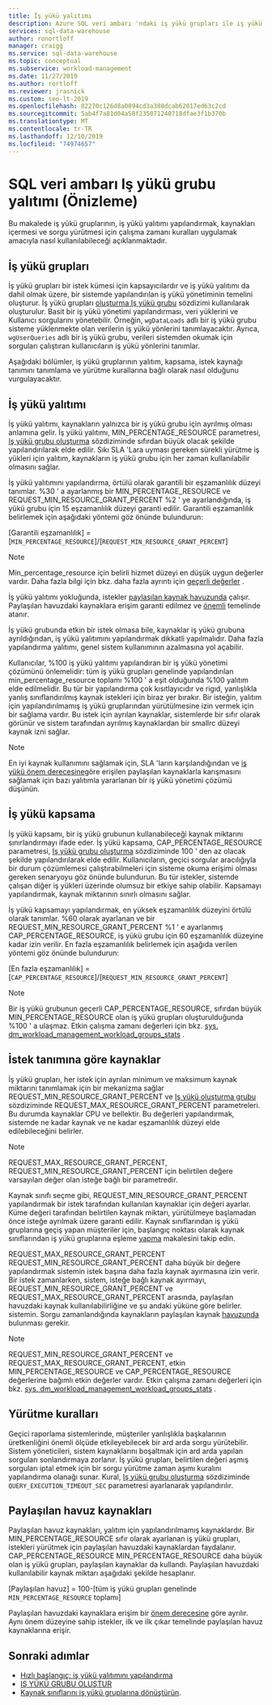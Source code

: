 ```yaml
---
title: İş yükü yalıtımı
description: Azure SQL veri ambarı 'ndaki iş yükü grupları ile iş yükü yalıtımı ayarlama Kılavuzu.
services: sql-data-warehouse
author: ronortloff
manager: craigg
ms.service: sql-data-warehouse
ms.topic: conceptual
ms.subservice: workload-management
ms.date: 11/27/2019
ms.author: rortloff
ms.reviewer: jrasnick
ms.custom: seo-lt-2019
ms.openlocfilehash: 82270c126d8a0894cd3a388dcab62017ed63c2cd
ms.sourcegitcommit: 5ab4f7a81d04a58f235071240718dfae3f1b370b
ms.translationtype: MT
ms.contentlocale: tr-TR
ms.lasthandoff: 12/10/2019
ms.locfileid: "74974657"
---
```

# <a name="sql-data-warehouse-workload-group-isolation-preview"></a>SQL veri ambarı Iş yükü grubu yalıtımı (Önizleme)

Bu makalede iş yükü gruplarının, iş yükü yalıtımı yapılandırmak, kaynakları içermesi ve sorgu yürütmesi için çalışma zamanı kuralları uygulamak amacıyla nasıl kullanılabileceği açıklanmaktadır.

## <a name="workload-groups"></a>İş yükü grupları

İş yükü grupları bir istek kümesi için kapsayıcılardır ve iş yükü yalıtımı da dahil olmak üzere, bir sistemde yapılandırılan iş yükü yönetiminin temelini oluşturur.  İş yükü grupları [oluşturma Iş yükü grubu](/sql/t-sql/statements/create-workload-group-transact-sql?view=azure-sqldw-latest) sözdizimi kullanılarak oluşturulur.  Basit bir iş yükü yönetimi yapılandırması, veri yüklerini ve Kullanıcı sorgularını yönetebilir.  Örneğin, `wgDataLoads` adlı bir iş yükü grubu sisteme yüklenmekte olan verilerin iş yükü yönlerini tanımlayacaktır. Ayrıca, `wgUserQueries` adlı bir iş yükü grubu, verileri sistemden okumak için sorguları çalıştıran kullanıcıların iş yükü yönlerini tanımlar.

Aşağıdaki bölümler, iş yükü gruplarının yalıtım, kapsama, istek kaynağı tanımını tanımlama ve yürütme kurallarına bağlı olarak nasıl olduğunu vurgulayacaktır.

## <a name="workload-isolation"></a>İş yükü yalıtımı

İş yükü yalıtımı, kaynakların yalnızca bir iş yükü grubu için ayrılmış olması anlamına gelir.  İş yükü yalıtımı, MIN_PERCENTAGE_RESOURCE parametresi, [Iş yükü grubu oluşturma](/sql/t-sql/statements/create-workload-group-transact-sql?view=azure-sqldw-latest) sözdiziminde sıfırdan büyük olacak şekilde yapılandırılarak elde edilir.  Sıkı SLA 'Lara uyması gereken sürekli yürütme iş yükleri için yalıtım, kaynakların iş yükü grubu için her zaman kullanılabilir olmasını sağlar. 

İş yükü yalıtımını yapılandırma, örtülü olarak garantili bir eşzamanlılık düzeyi tanımlar.  %30 ' a ayarlanmış bir MIN_PERCENTAGE_RESOURCE ve REQUEST_MIN_RESOURCE_GRANT_PERCENT %2 ' ye ayarlandığında, iş yükü grubu için 15 eşzamanlılık düzeyi garanti edilir.  Garantili eşzamanlılık belirlemek için aşağıdaki yöntemi göz önünde bulundurun:

[Garantili eşzamanlılık] = [`MIN_PERCENTAGE_RESOURCE`]/[`REQUEST_MIN_RESOURCE_GRANT_PERCENT`]

> [!NOTE] 
> Min_percentage_resource için belirli hizmet düzeyi en düşük uygun değerler vardır.  Daha fazla bilgi için bkz. daha fazla ayrıntı için [geçerli değerler](https://review.docs.microsoft.com/sql/t-sql/statements/create-workload-group-transact-sql?view=azure-sqldw-latest#effective-values) .

İş yükü yalıtımı yokluğunda, istekler [paylaşılan kaynak havuzunda](#shared-pool-resources) çalışır.  Paylaşılan havuzdaki kaynaklara erişim garanti edilmez ve [önemli](sql-data-warehouse-workload-importance.md) temelinde atanır.

İş yükü grubunda etkin bir istek olmasa bile, kaynaklar iş yükü grubuna ayrıldığından, iş yükü yalıtımını yapılandırmak dikkatli yapılmalıdır.  Daha fazla yapılandırma yalıtımı, genel sistem kullanımının azalmasına yol açabilir.

Kullanıcılar, %100 iş yükü yalıtımı yapılandıran bir iş yükü yönetimi çözümünü önlemelidir: tüm iş yükü grupları genelinde yapılandırılan min_percentage_resource toplamı %100 ' a eşit olduğunda %100 yalıtım elde edilmelidir.  Bu tür bir yapılandırma çok kısıtlayıcıdır ve rigıd, yanlışlıkla yanlış sınıflandırılmış kaynak istekleri için biraz yer bırakır.  Bir isteğin, yalıtım için yapılandırılmamış iş yükü gruplarından yürütülmesine izin vermek için bir sağlama vardır.  Bu istek için ayrılan kaynaklar, sistemlerde bir sıfır olarak görünür ve sistem tarafından ayrılmış kaynaklardan bir smallrc düzeyi kaynak izni sağlar.

> [!NOTE] 
> En iyi kaynak kullanımını sağlamak için, SLA 'ların karşılandığından ve [iş yükü önem derecesine](sql-data-warehouse-workload-importance.md)göre erişilen paylaşılan kaynaklarla karışmasını sağlamak için bazı yalıtımla yararlanan bir iş yükü yönetimi çözümü düşünün.

## <a name="workload-containment"></a>İş yükü kapsama

İş yükü kapsamı, bir iş yükü grubunun kullanabileceği kaynak miktarını sınırlandırmayı ifade eder.  İş yükü kapsama, CAP_PERCENTAGE_RESOURCE parametresi, [Iş yükü grubu oluşturma](/sql/t-sql/statements/create-workload-group-transact-sql?view=azure-sqldw-latest) sözdiziminde 100 ' den az olacak şekilde yapılandırılarak elde edilir.  Kullanıcıların, geçici sorgular aracılığıyla bir durum çözümlemesi çalıştırabilmeleri için sisteme okuma erişimi olması gereken senaryoyu göz önünde bulundurun.  Bu tür istekler, sistemde çalışan diğer iş yükleri üzerinde olumsuz bir etkiye sahip olabilir.  Kapsamayı yapılandırmak, kaynak miktarının sınırlı olmasını sağlar.

İş yükü kapsamayı yapılandırmak, en yüksek eşzamanlılık düzeyini örtülü olarak tanımlar.  %60 olarak ayarlanan ve bir REQUEST_MIN_RESOURCE_GRANT_PERCENT %1 ' e ayarlanmış CAP_PERCENTAGE_RESOURCE, iş yükü grubu için 60 eşzamanlılık düzeyine kadar izin verilir.  En fazla eşzamanlılık belirlemek için aşağıda verilen yöntemi göz önünde bulundurun:

[En fazla eşzamanlılık] = [`CAP_PERCENTAGE_RESOURCE`]/[`REQUEST_MIN_RESOURCE_GRANT_PERCENT`]

> [!NOTE] 
> Bir iş yükü grubunun geçerli CAP_PERCENTAGE_RESOURCE, sıfırdan büyük MIN_PERCENTAGE_RESOURCE olan iş yükü grupları oluşturulduğunda %100 ' a ulaşmaz.  Etkin çalışma zamanı değerleri için bkz. [sys. dm_workload_management_workload_groups_stats](https://review.docs.microsoft.com/sql/relational-databases/system-dynamic-management-views/sys-dm-workload-management-workload-group-stats-transact-sql?view=azure-sqldw-latest) .

## <a name="resources-per-request-definition"></a>İstek tanımına göre kaynaklar

İş yükü grupları, her istek için ayrılan minimum ve maksimum kaynak miktarını tanımlamak için bir mekanizma sağlar REQUEST_MIN_RESOURCE_GRANT_PERCENT ve [Iş yükü oluşturma grubu](/sql/t-sql/statements/create-workload-group-transact-sql?view=azure-sqldw-latest) sözdiziminde REQUEST_MAX_RESOURCE_GRANT_PERCENT parametreleri.  Bu durumda kaynaklar CPU ve bellektir.  Bu değerleri yapılandırmak, sistemde ne kadar kaynak ve ne kadar eşzamanlılık düzeyi elde edilebileceğini belirler.

> [!NOTE] 
> REQUEST_MAX_RESOURCE_GRANT_PERCENT, REQUEST_MIN_RESOURCE_GRANT_PERCENT için belirtilen değere varsayılan değer olan isteğe bağlı bir parametredir.

Kaynak sınıfı seçme gibi, REQUEST_MIN_RESOURCE_GRANT_PERCENT yapılandırmak bir istek tarafından kullanılan kaynaklar için değeri ayarlar.  Küme değeri tarafından belirtilen kaynak miktarı, yürütülmeye başlamadan önce isteğe ayrılmak üzere garanti edilir.  Kaynak sınıflarından iş yükü gruplarına geçiş yapan müşteriler için, başlangıç noktası olarak kaynak sınıflarından iş yükü gruplarına eşleme [yapma](sql-data-warehouse-how-to-convert-resource-classes-workload-groups.md) makalesini takip edin.

REQUEST_MAX_RESOURCE_GRANT_PERCENT REQUEST_MIN_RESOURCE_GRANT_PERCENT daha büyük bir değere yapılandırmak sistemin istek başına daha fazla kaynak ayırmasına izin verir.  Bir istek zamanlarken, sistem, isteğe bağlı kaynak ayırmayı, REQUEST_MIN_RESOURCE_GRANT_PERCENT ve REQUEST_MAX_RESOURCE_GRANT_PERCENT arasında, paylaşılan havuzdaki kaynak kullanılabilirliğine ve şu andaki yüküne göre belirler. sistemin.  Sorgu zamanlandığında kaynakların paylaşılan kaynak [havuzunda](#shared-pool-resources) bulunması gerekir.  

> [!NOTE] 
> REQUEST_MIN_RESOURCE_GRANT_PERCENT ve REQUEST_MAX_RESOURCE_GRANT_PERCENT, etkin MIN_PERCENTAGE_RESOURCE ve CAP_PERCENTAGE_RESOURCE değerlerine bağımlı etkin değerler vardır.  Etkin çalışma zamanı değerleri için bkz. [sys. dm_workload_management_workload_groups_stats](https://review.docs.microsoft.com/sql/relational-databases/system-dynamic-management-views/sys-dm-workload-management-workload-group-stats-transact-sql?view=azure-sqldw-latest) .

## <a name="execution-rules"></a>Yürütme kuralları

Geçici raporlama sistemlerinde, müşteriler yanlışlıkla başkalarının üretkenliğini önemli ölçüde etkileyebilecek bir ard arda sorgu yürütebilir.  Sistem yöneticileri, sistem kaynaklarını boşaltmak için ard arda yapılan sorguları sonlandırmaya zorlanır.  İş yükü grupları, belirtilen değeri aşmış sorguları iptal etmek için bir sorgu yürütme zaman aşımı kuralını yapılandırma olanağı sunar.  Kural, [Iş yükü grubu oluşturma](/sql/t-sql/statements/create-workload-group-transact-sql?view=azure-sqldw-latest) sözdiziminde `QUERY_EXECUTION_TIMEOUT_SEC` parametresi ayarlanarak yapılandırılır.

## <a name="shared-pool-resources"></a>Paylaşılan havuz kaynakları

Paylaşılan havuz kaynakları, yalıtım için yapılandırılmamış kaynaklardır.  Bir MIN_PERCENTAGE_RESOURCE sıfır olarak ayarlanan iş yükü grupları, istekleri yürütmek için paylaşılan havuzdaki kaynaklardan faydalanır.  CAP_PERCENTAGE_RESOURCE MIN_PERCENTAGE_RESOURCE daha büyük olan iş yükü grupları, paylaşılan kaynaklar da kullandı.  Paylaşılan havuzdaki kullanılabilir kaynak miktarı aşağıdaki şekilde hesaplanır.

[Paylaşılan havuz] = 100-[tüm iş yükü grupları genelinde `MIN_PERCENTAGE_RESOURCE` toplamı]

Paylaşılan havuzdaki kaynaklara erişim bir [önem derecesine](sql-data-warehouse-workload-importance.md) göre ayrılır.  Aynı önem düzeyine sahip istekler, ilk ve ilk çıkar temelinde paylaşılan havuz kaynaklarına erişir.

## <a name="next-steps"></a>Sonraki adımlar

- [Hızlı başlangıç: iş yükü yalıtımını yapılandırma](quickstart-configure-workload-isolation-tsql.md)
- [IŞ YÜKÜ GRUBU OLUŞTUR](/sql/t-sql/statements/create-workload-group-transact-sql?view=azure-sqldw-latest)
- [Kaynak sınıflarını iş yükü gruplarına dönüştürün](sql-data-warehouse-how-to-convert-resource-classes-workload-groups.md).
